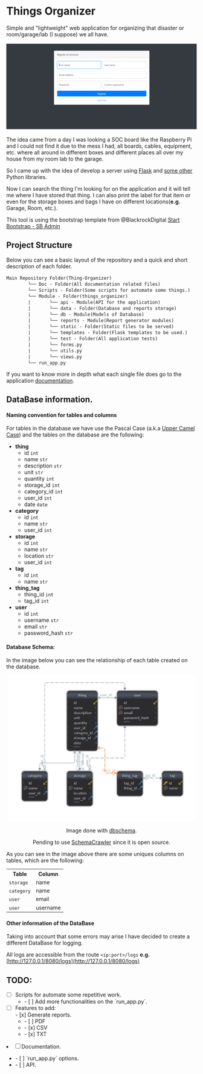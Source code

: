# Things Organizer

Simple and "lightweight" web application for organizing that disaster or room/garage/lab
(I suppose) we all have.

<div style="text-align:center">
<img src="Doc/img/animation.gif" />
</div>

The idea came from a day I was looking a SOC board like the Raspberry Pi and I could not find it
due to the mess I had, all boards, cables, equipment, etc. where all around in different boxes and
different places all over my house from my room lab to the garage.


So I came up with the idea of develop a server using [Flask](http://flask.pocoo.org/) and
[some other](/requirements.txt) Python libraries.


Now I can search the thing I'm looking for on the application and it will tell me where I have
stored that thing. I can also print the label for that item or even for the storage boxes and bags
I have on different locations(**e.g.** Garage, Room, etc.).

This tool is using the bootstrap template from @BlackrockDigital
[Start Bootstrap - SB Admin](https://github.com/BlackrockDigital/startbootstrap-sb-admin)

## Project Structure

Below you can see a basic layout of the repository and a quick and short description of each folder.

```
Main Repository Folder(Thing-Organizer)
        └── Doc - Folder(All documentation related files)
        └── Scripts - Folder(Some scripts for automate some things.)
        └── Module - Folder(things_organizer)
        |       └── api - Module(API for the application)
        |       └── data - Folder(Database and reports storage)
        |       └── db - Module(Models of Database)
        |       └── reports - Module(Report generator modules)
        |       └── static - Folder(Static files to be served)
        |       └── templates - Folder(Flask templates to be used.)
        |       └── test - Folder(All application tests)
        |       └── forms.py
        |       └── utils.py
        |       └── views.py
        └── run_app.py
```

If you want to know more in depth what each single file does go to the
application [documentation](Doc/project_documentation/things_organizer).

## DataBase information.

#### Naming convention for tables and columns

For tables in the database we have use the Pascal Case
(a.k.a [Upper Camel Case](https://en.wikipedia.org/wiki/Camel_case)) and the tables on the database
are the following:

* **thing**
    * id `int`
    * name `str`
    * description `str`
    * unit `str`
    * quantity `int`
    * storage_id `int`
    * category_id `int`
    * user_id `int`
    * date `date`
* **category**
    * id `int`
    * name `str`
    * user_id `int`
* **storage**
    * id  `int`
    * name `str`
    * location `str`
    * user_id `int`
* **tag**
    * id `int`
    * name `str`
* **thing_tag**
    * thing_id `int`
    * tag_id `int`
* **user**
    * id `int`
    * username `str`
    * email `str`
    * password_hash `str`

#### Database Schema:

In the image below you can see the relationship of each table created on the database.

<p align="center">
<img src="Doc/img/sql_diagram.png" alt="SQL scheme Diagram"  width="500"/>
</p>
<p align="center">Image done with <a href="https://www.dbschema.com/download.html">dbschema</a>.
</p>
<p align="center">Pending to use <a href="https://github.com/schemacrawler/SchemaCrawler">SchemaCrawler</a> since it is open
source.</p>

As you can see in the image above there are some uniques columns on tables, which are the following:

<center>
  <table>
    <tr>
      <th>Table</th>
      <th>Column</th>
    </tr>
    <tr>
      <td><code>storage</code></td>
      <td>name</td>
    </tr>
    <tr>
      <td><code>category</code></td>
      <td>name</td>
    </tr>
    <tr>
      <td><code>user</code></td>
      <td>email</td>
    </tr>
    <tr>
      <td><code>user</code></td>
      <td>username</td>
    </tr>
  </table>
</center>

#### Other information of the DataBase

Taking into account that some errors may arise I have decided to create a
different DataBase for logging.

All logs are accessible from the route `<ip:port>/logs`
**e.g.** [http://127.0.0.1/8080/logs](http://127.0.0.1/8080/logs)

## TODO:
 - [ ] Scripts for automate some repetitive work.
   <ul><li> - [ ] Add more functionalities on the `run_app.py`.</li>
   </ul>
 - [ ] Features to add:
   <li> - [x] Generate reports.
     <ul><li> - [ ] PDF</li>
     <li> - [x] CSV</li>
     <li> - [x] TXT</li>
     </ul>
   </li>
   </ul>
 - [ ] Documentation.
  <ul>
    <li> - [ ] `run_app.py` options.</li>
    <li> - [ ] API.</li>
  </ul>
